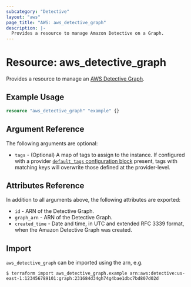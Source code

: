 ```yaml
---
subcategory: "Detective"
layout: "aws"
page_title: "AWS: aws_detective_graph"
description: |-
  Provides a resource to manage Amazon Detective on a Graph.
---
```


# Resource: aws_detective_graph

Provides a resource to manage an [AWS Detective Graph](https://docs.aws.amazon.com/detective/latest/APIReference/API_CreateGraph.html).

## Example Usage

```terraform
resource "aws_detective_graph" "example" {}
```

## Argument Reference

The following arguments are optional:

* `tags` -  (Optional) A map of tags to assign to the instance. If configured with a provider [`default_tags` configuration block](/docs/providers/aws/index.html#default_tags-configuration-block) present, tags with matching keys will overwrite those defined at the provider-level.

## Attributes Reference

In addition to all arguments above, the following attributes are exported:

* `id` - ARN of the Detective Graph.
* `graph_arn` - ARN of the Detective Graph.
* `created_time` - Date and time, in UTC and extended RFC 3339 format, when the Amazon Detective Graph was created.

## Import

`aws_detective_graph` can be imported using the arn, e.g.

```
$ terraform import aws_detective_graph.example arn:aws:detective:us-east-1:123456789101:graph:231684d34gh74g4bae1dbc7bd807d02d
```